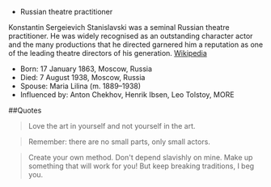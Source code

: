 - Russian theatre practitioner

Konstantin Sergeievich Stanislavski was a seminal Russian theatre practitioner. He was widely recognised as an outstanding character actor and the many productions that he directed garnered him a reputation as one of the leading theatre directors of his generation.
[Wikipedia](https://en.wikipedia.org/wiki/Konstantin_Stanislavski)

- Born: 17 January 1863, Moscow, Russia
- Died: 7 August 1938, Moscow, Russia
- Spouse: Maria Lilina (m. 1889–1938)
- Influenced by: Anton Chekhov, Henrik Ibsen, Leo Tolstoy, MORE

##Quotes

>Love the art in yourself and not yourself in the art.

>Remember: there are no small parts, only small actors.

>Create your own method. Don't depend slavishly on mine. Make up something that will work for you! But keep breaking traditions, I beg you.

